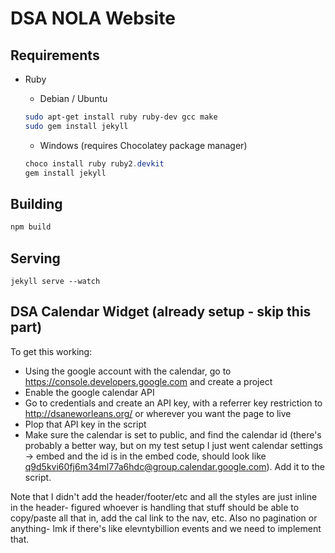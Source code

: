 # DSA NOLA Website

## Requirements
* Ruby
    
    * Debian / Ubuntu
    ```bash
    sudo apt-get install ruby ruby-dev gcc make
    sudo gem install jekyll
    ```
    * Windows (requires Chocolatey package manager)
    
    ```powershell
    choco install ruby ruby2.devkit
    gem install jekyll
    ```
## Building
    
```bash
npm build
```

## Serving 

```
jekyll serve --watch
```

## DSA Calendar Widget (already setup - skip this part)

To get this working:

* Using the google account with the calendar, go to https://console.developers.google.com and create a project
* Enable the google calendar API
* Go to credentials and create an API key, with a referrer key restriction to http://dsaneworleans.org/ or wherever you want the page to live
* Plop that API key in the script
* Make sure the calendar is set to public, and find the calendar id (there's probably a better way, but on my test setup I just went calendar settings -> embed and the id is in the embed code, should look like q9d5kvi60fj6m34ml77a6hdc@group.calendar.google.com). Add it to the script.

Note that I didn't add the header/footer/etc and all the styles are just inline in the header- figured whoever is handling that stuff should be able to copy/paste all that in, add the cal link to the nav, etc. Also no pagination or anything- lmk if there's like elevntybillion events and we need to implement that.